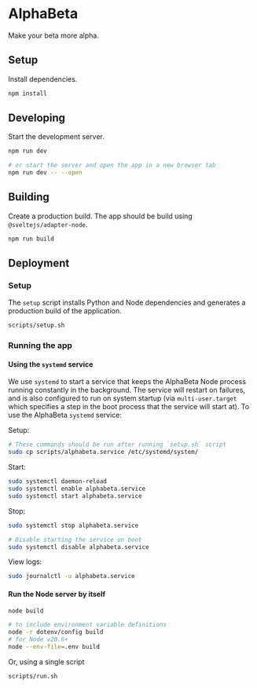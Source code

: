 # AlphaBeta

Make your beta more alpha.

## Setup

Install dependencies.

```bash
npm install
```

## Developing

Start the development server.

```bash
npm run dev

# or start the server and open the app in a new browser tab
npm run dev -- --open
```

## Building

Create a production build. The app should be build using `@sveltejs/adapter-node`.

```bash
npm run build
```

## Deployment

### Setup

The `setup` script installs Python and Node dependencies and generates a production build of the application.

```bash
scripts/setup.sh
```

### Running the app

#### Using the `systemd` service

We use `systemd` to start a service that keeps the AlphaBeta Node process running constantly in the background.
The service will restart on failures, and is also configured to run on system startup
(via `multi-user.target` which specifies a step in the boot process that the service will start at).
To use the AlphaBeta `systemd` service:

Setup:

```bash
# These commands should be run after running `setup.sh` script
sudo cp scripts/alphabeta.service /etc/systemd/system/
```

Start:

```bash
sudo systemctl daemon-reload
sudo systemctl enable alphabeta.service
sudo systemctl start alphabeta.service
```

Stop:

```bash
sudo systemctl stop alphabeta.service

# Disable starting the service on boot
sudo systemctl disable alphabeta.service
```

View logs:

```bash
sudo journalctl -u alphabeta.service
```

#### Run the Node server by itself

```bash
node build

# to include environment variable definitions
node -r dotenv/config build
# for Node v20.6+
node --env-file=.env build
```

Or, using a single script

```bash
scripts/run.sh
```
